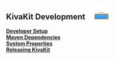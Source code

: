 ## KivaKit Development &nbsp; &nbsp; ![](../images/toolbox-40.png)

[**Developer Setup**](setup.md)  
[**Maven Dependencies**](maven-dependencies.md)  
[**System Properties**](system-properties.md)  
[**Releasing KivaKit**](releasing.md)  
